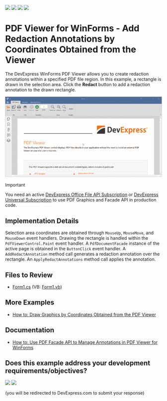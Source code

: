 <!-- default badges list -->
![](https://img.shields.io/endpoint?url=https://codecentral.devexpress.com/api/v1/VersionRange/955250646/25.1.2%2B)
[![](https://img.shields.io/badge/Open_in_DevExpress_Support_Center-FF7200?style=flat-square&logo=DevExpress&logoColor=white)](https://supportcenter.devexpress.com/ticket/details/t1284649/pdf-viewer-for-winforms-add-redaction-annotations-by-coordinates-obtained-from-the-viewer)
[![](https://img.shields.io/badge/📖_How_to_use_DevExpress_Examples-e9f6fc?style=flat-square)](https://docs.devexpress.com/GeneralInformation/403183)
[![](https://img.shields.io/badge/💬_Leave_Feedback-feecdd?style=flat-square)](#does-this-example-address-your-development-requirementsobjectives)
<!-- default badges end -->
# PDF Viewer for WinForms - Add Redaction Annotations by Coordinates Obtained from the Viewer

The DevExpress WinForms PDF Viewer allows you to create redaction annotations within a specified PDF file region. In this example, a rectangle is drawn in the selection area. Click the **Redact** button to add a redaction annotation to the drawn rectangle.

![pdf viewer for winforms redaction annotation on selection](./media/pdf-redaction.gif)

>[!important]
> You need an active [DevExpress Office File API Subscription](https://www.devexpress.com/products/net/office-file-api/) or [DevExpress Universal Subscription](https://www.devexpress.com/subscriptions/universal.xml) to use PDF Graphics and Facade API in production code.

## Implementation Details

Selection area coordinates are obtained through `MouseUp`, `MouseMove`, and `MouseDown` event handlers. Drawing the rectangle is handled within the `PdfViewerControl.Paint` event handler. A `PdfDocumentFacade` instance of the active page is obtained in the `ButtonClick` event handler. A `AddRedactAnnotation` method call generates a redaction annotation over the rectangle. An `ApplyRedactAnnotations` method call applies the annotation.

## Files to Review

* [Form1.cs](./CS/DXApplication1/Form1.cs) (VB: [Form1.vb](./VB/DXApplication1/Form1.vb))

## More Examples

* [How to: Draw Graphics by Coordinates Obtained from the PDF Viewer](https://github.com/DevExpress-Examples/how-to-custom-draw-in-pdf-viewer)

## Documentation

* [How to: Use PDF Facade API to Manage Annotations in PDF Viewer for WinForms](https://docs.devexpress.com/WindowsForms/403206/controls-and-libraries/pdf-viewer/examples/pdf-facade-api/how-to-organize-annotations)
<!-- feedback -->
## Does this example address your development requirements/objectives?

[<img src="https://www.devexpress.com/support/examples/i/yes-button.svg"/>](https://www.devexpress.com/support/examples/survey.xml?utm_source=github&utm_campaign=winforms-pdf-viewer-redaction-annotations&~~~was_helpful=yes) [<img src="https://www.devexpress.com/support/examples/i/no-button.svg"/>](https://www.devexpress.com/support/examples/survey.xml?utm_source=github&utm_campaign=winforms-pdf-viewer-redaction-annotations&~~~was_helpful=no)

(you will be redirected to DevExpress.com to submit your response)
<!-- feedback end -->
